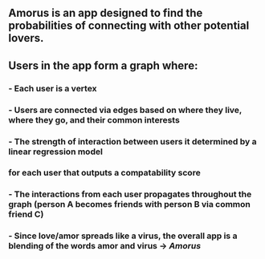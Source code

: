 ## Amorus is an app designed to find the probabilities of connecting with other potential lovers.
## Users in the app form a graph where:
  ### - Each user is a vertex
  ### - Users are connected via edges based on where they live, where they go, and their common interests
  ### - The strength of interaction between users it determined by a linear regression model
  ###   for each user that outputs a compatability score
  ### - The interactions from each user propagates throughout the graph (person A becomes friends with person B via common friend C)
  ###  - Since love/amor spreads like a virus, the overall app is a blending of the words amor and virus -> **_Amorus_**
  
